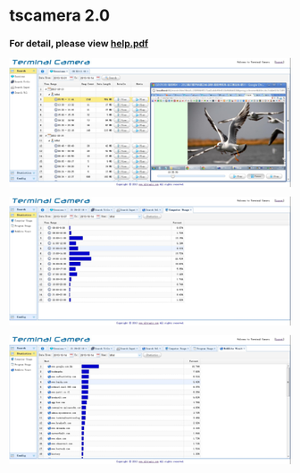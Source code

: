 # tscamera 2.0

### For detail, please view [help.pdf](https://github.com/aiportal/tscamera/blob/master/Bin/help.pdf)

![ScreenShot](https://github.com/aiportal/tscamera/blob/master/Bin/Screenshots/screenshot1.jpg)

![ScreenShot](https://github.com/aiportal/tscamera/blob/master/Bin/Screenshots/screenshot5.jpg)

![ScreenShot](https://github.com/aiportal/tscamera/blob/master/Bin/Screenshots/screenshot6.jpg)
